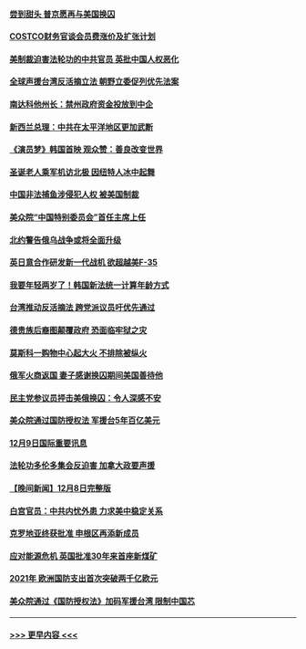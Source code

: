 #### [尝到甜头 普京愿再与美国换囚](../pages/prog202/a103594703.md?t=12100701) 
#### [COSTCO财务官谈会员费涨价及扩张计划](../pages/prog202/a103594644.md?t=12100701) 
#### [美制裁迫害法轮功的中共官员 英批中国人权恶化](../pages/prog202/a103594590.md?t=12100701) 
#### [全球声援台湾反活摘立法 朝野立委促列优先法案](../pages/prog202/a103594539.md?t=12100701) 
#### [南达科他州长：禁州政府资金投放到中企](../pages/prog202/a103594476.md?t=12100701) 
#### [新西兰总理：中共在太平洋地区更加武断](../pages/prog202/a103594543.md?t=12100701) 
#### [《演员梦》韩国首映 观众赞：善良改变世界](../pages/prog202/a103594550.md?t=12100701) 
#### [圣诞老人乘军机访北极 因纽特人冰中起舞](../pages/prog202/a103594509.md?t=12100701) 
#### [中国非法捕鱼涉侵犯人权 被美国制裁](../pages/prog202/a103594414.md?t=12100701) 
#### [美众院“中国特别委员会”首任主席上任](../pages/prog202/a103594380.md?t=12100701) 
#### [北约警告俄乌战争或将全面升级](../pages/prog202/a103594385.md?t=12100701) 
#### [英日意合作研发新一代战机 欲超越美F-35](../pages/prog202/a103594346.md?t=12100701) 
#### [我要年轻两岁了！韩国新法统一计算年龄方式](../pages/prog202/a103594309.md?t=12100701) 
#### [台湾推动反活摘法 跨党派议员吁优先通过](../pages/prog202/a103594310.md?t=12100701) 
#### [德贵族后裔图颠覆政府 恐面临牢狱之灾](../pages/prog202/a103594297.md?t=12100701) 
#### [莫斯科一购物中心起大火 不排除被纵火](../pages/prog202/a103594188.md?t=12100701) 
#### [俄军火商返国 妻子感谢换囚期间美国善待他](../pages/prog202/a103594185.md?t=12100701) 
#### [民主党参议员抨击美俄换囚：令人深感不安](../pages/prog202/a103594207.md?t=12100701) 
#### [美众院通过国防授权法 军援台5年百亿美元](../pages/prog202/a103594192.md?t=12100701) 
#### [12月9日国际重要讯息](../pages/prog202/a103594189.md?t=12100701) 
#### [法轮功多伦多集会反迫害 加拿大政要声援](../pages/prog202/a103594125.md?t=12100701) 
#### [【晚间新闻】12月8日完整版](../pages/prog202/a103593985.md?t=12100701) 
#### [白宫官员：中共内忧外患 力求美中稳定关系](../pages/prog202/a103593856.md?t=12100701) 
#### [克罗地亚终获批准 申根区再添新成员](../pages/prog202/a103593897.md?t=12100701) 
#### [应对能源危机 英国批准30年来首座新煤矿](../pages/prog202/a103593899.md?t=12100701) 
#### [2021年 欧洲国防支出首次突破两千亿欧元](../pages/prog202/a103593891.md?t=12100701) 
#### [美众院通过《国防授权法》加码军援台湾 限制中国芯](../pages/prog202/a103593838.md?t=12100701) 

----
#### [ >>> 更早内容 <<< ](../indexes/prog202-earlier.md)
